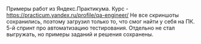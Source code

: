 Примеры работ из Яндекс.Практикума. Курс - https://practicum.yandex.ru/profile/qa-engineer/
Не все скриншоты сохранились, поэтому загрузил только то, что смог найти у себя на ПК. 
5-й спринт про автоматизацию тестирования. Отдельно не стал выгружать, но примеры заданий и решения сохранены.
